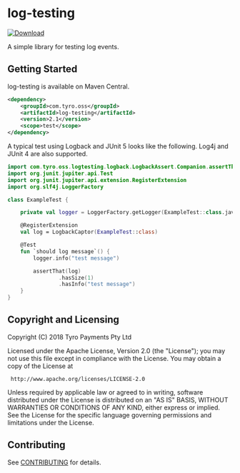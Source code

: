 # log-testing

[![Download](https://maven-badges.herokuapp.com/maven-central/com.tyro.oss/log-testing/badge.svg)](https://maven-badges.herokuapp.com/maven-central/com.tyro.oss/log-testing)

A simple library for testing log events.

## Getting Started

log-testing is available on Maven Central.
```xml
<dependency>
    <groupId>com.tyro.oss</groupId>
    <artifactId>log-testing</artifactId>
    <version>2.1</version>
    <scope>test</scope>
</dependency>
```

A typical test using Logback and JUnit 5 looks like the following. Log4j and JUnit 4 are also supported.
```kotlin
import com.tyro.oss.logtesting.logback.LogbackAssert.Companion.assertThat
import org.junit.jupiter.api.Test
import org.junit.jupiter.api.extension.RegisterExtension
import org.slf4j.LoggerFactory

class ExampleTest {

    private val logger = LoggerFactory.getLogger(ExampleTest::class.java)

    @RegisterExtension
    val log = LogbackCaptor(ExampleTest::class)

    @Test
    fun `should log message`() {
        logger.info("test message")

        assertThat(log)
                .hasSize(1)
                .hasInfo("test message")
    }
}
```

## Copyright and Licensing

Copyright (C) 2018 Tyro Payments Pty Ltd

Licensed under the Apache License, Version 2.0 (the "License");
you may not use this file except in compliance with the License.
You may obtain a copy of the License at

     http://www.apache.org/licenses/LICENSE-2.0

Unless required by applicable law or agreed to in writing, software
distributed under the License is distributed on an "AS IS" BASIS,
WITHOUT WARRANTIES OR CONDITIONS OF ANY KIND, either express or implied.
See the License for the specific language governing permissions and
limitations under the License.

## Contributing

See [CONTRIBUTING](CONTRIBUTING.md) for details.
